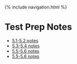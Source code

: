 {% include navigation.html %}
# Test Prep Notes
- [5.1-5.2 notes](https://JL1080.github.io/tri3data1/notes/week0)
- [5.3-5.4 notes](https://JL1080.github.io/tri3data1/notes/week1)
- [5.5-5.6 notes](https://JL1080.github.io/tri3data1/notes/week2)
- [5.5-5.6 notes](https://JL1080.github.io/tri3data1/notes/cbnotes)